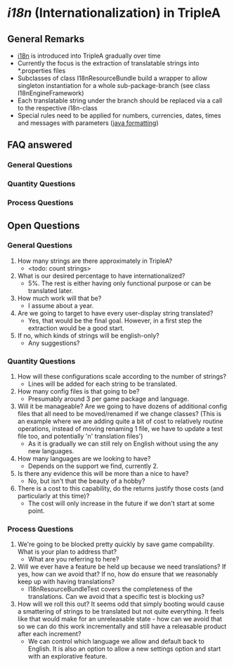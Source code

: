 # *i18n* (Internationalization) in TripleA

## General Remarks

- [i18n](https://docs.oracle.com/javase/8/docs/technotes/guides/intl/index.html) is introduced into TripleA gradually
  over time
- Currently the focus is the extraction of translatable strings into *.properties files
- Subclasses of class I18nResourceBundle build a wrapper to allow singleton instantiation for a whole
  sub-package-branch (see class I18nEngineFramework)
- Each translatable string under the branch should be replaced via a call to the respective i18n-class
- Special rules need to be applied for numbers, currencies, dates, times and messages with
  parameters ([java formatting](https://docs.oracle.com/javase/tutorial/i18n/format/index.html))

## FAQ answered

### General Questions

### Quantity Questions

### Process Questions

## Open Questions

### General Questions

1. How many strings are there approximately in TripleA?
    - <todo: count strings>
2. What is our desired percentage to have internationalized?
    - 5%. The rest is either having only functional purpose or can be translated later.
3. How much work will that be?
    - I assume about a year.
4. Are we going to target to have every user-display string translated?
    - Yes, that would be the final goal. However, in a first step the extraction would be a good start.
5. If no, which kinds of strings will be english-only?
    - Any suggestions?

### Quantity Questions

1. How will these configurations scale according to the number of strings?
    - Lines will be added for each string to be translated.
2. How many config files is that going to be?
    - Presumably around 3 per game package and language.
3. Will it be manageable? Are we going to have dozens of additional config files that all need to be moved/renamed if we
   change classes? (This is an example where we are adding quite a bit of cost to relatively routine operations, instead
   of moving renaming 1 file, we have to update a test file too, and potentially 'n' translation files')
    - As it is gradually we can still rely on English without using the any new languages.
4. How many languages are we looking to have?
    - Depends on the support we find, currently 2.
5. Is there any evidence this will be more than a nice to have?
    - No, but isn't that the beauty of a hobby?
6. There is a cost to this capability, do the returns justify those costs (and particularly at this time)?
    - The cost will only increase in the future if we don't start at some point.

### Process Questions

1. We're going to be blocked pretty quickly by save game compability. What is your plan to address that?
    - What are you referring to here?
2. Will we ever have a feature be held up because we need translations? If yes, how can we avoid that? If no, how do
   ensure that we reasonably keep up with having translations?
    - I18nResourceBundleTest covers the completeness of the translations. Can we avoid that a specific test is blocking
      us?
3. How will we roll this out? It seems odd that simply booting would cause a smattering of strings to be translated but
   not quite everything. It feels like that would make for an unreleasable state - how can we avoid that so we can do
   this work incrementally and still have a releasable product after each increment?
    - We can control which language we allow and default back to English. It is also an option to allow a new settings
      option and start with an explorative feature.  